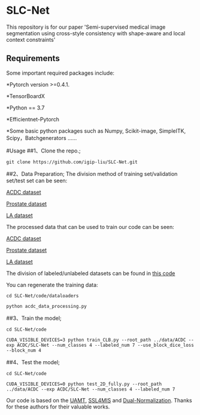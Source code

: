 # SLC-Net
This repository is for our paper 'Semi-supervised medical image segmentation using cross-style
consistency with shape-aware and local context constraints'
## Requirements
Some important required packages include:

*Pytorch version >=0.4.1.

*TensorBoardX

*Python == 3.7

*Efficientnet-Pytorch

*Some basic python packages such as Numpy, Scikit-image, SimpleITK, Scipy，Batchgenerators ......

#Usage
##1、Clone the repo.;
```
git clone https://github.com/igip-liu/SLC-Net.git
```

##2、Data Preparation;
The division method of training set/validation set/test set can be seen:

[ACDC dataset](https://github.com/igip-liu/SLC-Net/tree/main/data/ACDC)

[Prostate dataset](https://github.com/igip-liu/SLC-Net/tree/main/data/Prostate)

[LA dataset](https://github.com/yulequan/UA-MT/tree/master/data)

The processed data that can be used to train our code can be seen:

[ACDC dataset](https://github.com/igip-liu/SLC-Net/tree/main/data/ACDC/data)

[Prostate dataset](https://github.com/igip-liu/SLC-Net/tree/main/data/Prostate/data)

[LA dataset](https://github.com/yulequan/UA-MT/tree/master/data)

The division of labeled/unlabeled datasets can be found in [this code](https://github.com/igip-liu/SLC-Net/blob/main/code/train_CLB.py)

You can regenerate the training data:
```
cd SLC-Net/code/dataloaders

python acdc_data_processing.py
```
##3、Train the model;

```
cd SLC-Net/code

CUDA_VISIBLE_DEVICES=3 python train_CLB.py --root_path ../data/ACDC --exp ACDC/SLC-Net --num_classes 4 --labeled_num 7 --use_block_dice_loss --block_num 4
```
##4、Test the model;
```
cd SLC-Net/code

CUDA_VISIBLE_DEVICES=0 python test_2D_fully.py --root_path ../data/ACDC --exp ACDC/SLC-Net --num_classes 4 --labeled_num 7
```
Our code is based on the [UAMT](https://github.com/yulequan/UA-MT), [SSL4MIS](https://github.com/HiLab-git/SSL4MIS) and [Dual-Normalization](https://github.com/zzzqzhou/Dual-Normalization). Thanks for these authors for their valuable works.